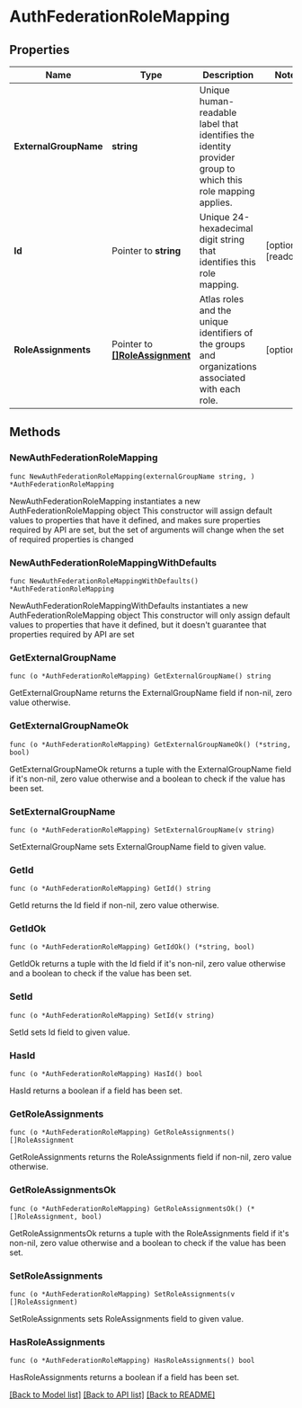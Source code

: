 # AuthFederationRoleMapping

## Properties

Name | Type | Description | Notes
------------ | ------------- | ------------- | -------------
**ExternalGroupName** | **string** | Unique human-readable label that identifies the identity provider group to which this role mapping applies. | 
**Id** | Pointer to **string** | Unique 24-hexadecimal digit string that identifies this role mapping. | [optional] [readonly] 
**RoleAssignments** | Pointer to [**[]RoleAssignment**](RoleAssignment.md) | Atlas roles and the unique identifiers of the groups and organizations associated with each role. | [optional] 

## Methods

### NewAuthFederationRoleMapping

`func NewAuthFederationRoleMapping(externalGroupName string, ) *AuthFederationRoleMapping`

NewAuthFederationRoleMapping instantiates a new AuthFederationRoleMapping object
This constructor will assign default values to properties that have it defined,
and makes sure properties required by API are set, but the set of arguments
will change when the set of required properties is changed

### NewAuthFederationRoleMappingWithDefaults

`func NewAuthFederationRoleMappingWithDefaults() *AuthFederationRoleMapping`

NewAuthFederationRoleMappingWithDefaults instantiates a new AuthFederationRoleMapping object
This constructor will only assign default values to properties that have it defined,
but it doesn't guarantee that properties required by API are set

### GetExternalGroupName

`func (o *AuthFederationRoleMapping) GetExternalGroupName() string`

GetExternalGroupName returns the ExternalGroupName field if non-nil, zero value otherwise.

### GetExternalGroupNameOk

`func (o *AuthFederationRoleMapping) GetExternalGroupNameOk() (*string, bool)`

GetExternalGroupNameOk returns a tuple with the ExternalGroupName field if it's non-nil, zero value otherwise
and a boolean to check if the value has been set.

### SetExternalGroupName

`func (o *AuthFederationRoleMapping) SetExternalGroupName(v string)`

SetExternalGroupName sets ExternalGroupName field to given value.

### GetId

`func (o *AuthFederationRoleMapping) GetId() string`

GetId returns the Id field if non-nil, zero value otherwise.

### GetIdOk

`func (o *AuthFederationRoleMapping) GetIdOk() (*string, bool)`

GetIdOk returns a tuple with the Id field if it's non-nil, zero value otherwise
and a boolean to check if the value has been set.

### SetId

`func (o *AuthFederationRoleMapping) SetId(v string)`

SetId sets Id field to given value.

### HasId

`func (o *AuthFederationRoleMapping) HasId() bool`

HasId returns a boolean if a field has been set.
### GetRoleAssignments

`func (o *AuthFederationRoleMapping) GetRoleAssignments() []RoleAssignment`

GetRoleAssignments returns the RoleAssignments field if non-nil, zero value otherwise.

### GetRoleAssignmentsOk

`func (o *AuthFederationRoleMapping) GetRoleAssignmentsOk() (*[]RoleAssignment, bool)`

GetRoleAssignmentsOk returns a tuple with the RoleAssignments field if it's non-nil, zero value otherwise
and a boolean to check if the value has been set.

### SetRoleAssignments

`func (o *AuthFederationRoleMapping) SetRoleAssignments(v []RoleAssignment)`

SetRoleAssignments sets RoleAssignments field to given value.

### HasRoleAssignments

`func (o *AuthFederationRoleMapping) HasRoleAssignments() bool`

HasRoleAssignments returns a boolean if a field has been set.

[[Back to Model list]](../README.md#documentation-for-models) [[Back to API list]](../README.md#documentation-for-api-endpoints) [[Back to README]](../README.md)


